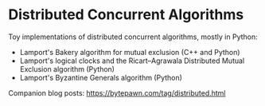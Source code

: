 # Distributed Concurrent Algorithms
Toy implementations of distributed concurrent algorithms, mostly in Python:

- Lamport's Bakery algorithm for mutual exclusion (C++ and Python)
- Lamport's logical clocks and the Ricart–Agrawala Distributed Mutual Exclusion algorithm (Python)
- Lamport's Byzantine Generals algorithm (Python)

Companion blog posts: https://bytepawn.com/tag/distributed.html
